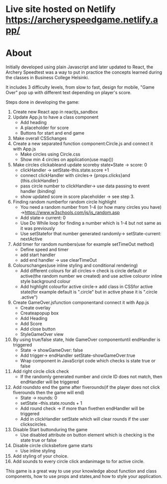 # Live site hosted on Netlify https://archeryspeedgame.netlify.app/

# About 

Initially developed using plain Javascript and later updated to React, the Archery Speedtest was a way to put in practice the concepts learned during the classes in Business College Helsinki. 

It includes 3 difficulty levels, from slow to fast, design for mobile, "Game Over" pop up with different text depending on player's score.


Steps done in developing the game: 

1. Create new React app in reactjs_sandbox
2. Update App.js to have a class component
   - Add heading
   - A placeholder for score
   - Buttons for start and end game
3. Make overall CSSchanges
4. Create a new separated function component:Circle.js and connect it with App.js
   - Make circles using Circle.css
   - Show min 4 circles on application(use map())
5. Make circles clickableand update scoreby state•State -> score: 0
   - clickHandler -> setState-this.state.score +1
   - connect clickHandler with circles-> {props.clicks}and {this.clickHandler}
   - pass circle number to clickHandler-> use data passing to event handler (binding)
   - show updated score in score placeholder -> see step 3.
6. Finding random numberfor random circle highlight
   - You need a random number from 1-4 (or how many circles you have) ->https://www.w3schools.com/js/js_random.asp
   - Add state-> current: 0
   - Use Do While loop for finding a number which is 1-4 but not same as it was previously
   - Use setStatefor that number generated randomly-> setState-current: nextActive
7. Add timer for random numbers(use for example setTimeOut method)
   - Define speed and timer
   - add start handler
   - add end handler -> use clearTimeOut
8. Colourschanges(use inline styling and conditional rendering)
   - Add different colours for all circles-> check is circle default or active(the random number we created) and use active colouror inline style background colour
   - Add highlight colourfor active circle-> add class in CSSfor active state(for example default is ".circle" but in active phase it is ".circle .active")
9. Create GameOver.jsfunction componentand connect it with App.js
    - Create overlay
    - Createapopup box
    - Add Heading
    - Add Score
    - Add close button
    - StyleGameOver view
10. By using true/false state, hide GameOver componentuntil endHandler is triggered
    - State -> showGameOver: false
    - Add trigger-> endHandler setState-showGameOver:true
    - Wrap component in JavaScript code which checks is state true or false
11. Add right circle click check
    - If the randomly generated number and circle ID does not match, then endHandler will be triggered
12. Add roundsto end the game after fiverounds(if the player does not click fiverounds then the game will end)
    - State -> rounds: 0
    - setState –this.state.rounds + 1
    - Add round check -> if more than fivethen endHandler will be triggered
    - Add in clickHandler setState which will clear rounds if the user clickscircles.
13. Disable Start buttonduring the game
    - Use disabled attribute on button element which is checking is the state true or false
14. Disable circle clicksbefore game starts
    - Use inline styling
15. Add styling of your choice.
16. Add sounds to every circle click andanimage to for active circle.


This game is a great way to use your knowledge about function and class components, how to use props and states,and how to style your application.
